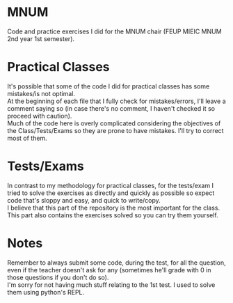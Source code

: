 # MNUM
Code and practice exercises I did for the MNUM chair (FEUP MIEIC MNUM 2nd year
1st semester).  

# Practical Classes
It's possible that some of the code I did for practical classes has some
mistakes/is not optimal.  
At the beginning of each file that I fully check for mistakes/errors,
I'll leave a comment saying so (in case there's no comment, I haven't checked
it so proceed with caution).  
Much of the code here is overly complicated considering the objectives of
the Class/Tests/Exams so they are prone to have mistakes.
I'll try to correct most of them.

# Tests/Exams
In contrast to my methodology for practical classes, for the tests/exam I tried to
solve the exercises as directly and quickly as possible so expect code that's
sloppy and easy, and quick to write/copy.  
I believe that this part of the repository is the most important for the class.
This part also contains the exercises solved so you can try them yourself.

# Notes
Remember to always submit some code, during the test, for all the question, even
if the teacher doesn't ask for any (sometimes he'll grade with 0 in those questions
if you don't do so).  
I'm sorry for not having much stuff relating to the 1st test. I used to solve them
using python's REPL.
